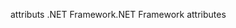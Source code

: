 <span data-ttu-id="fc7c7-101">attributs .NET Framework</span><span class="sxs-lookup"><span data-stu-id="fc7c7-101">.NET Framework attributes</span></span>